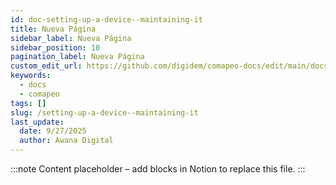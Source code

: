 ```yaml
---
id: doc-setting-up-a-device--maintaining-it
title: Nueva Página
sidebar_label: Nueva Página
sidebar_position: 10
pagination_label: Nueva Página
custom_edit_url: https://github.com/digidem/comapeo-docs/edit/main/docs/installing--uninstalling-comapeo/setting-up-a-device--maintaining-it.md
keywords:
  - docs
  - comapeo
tags: []
slug: /setting-up-a-device--maintaining-it
last_update:
  date: 9/27/2025
  author: Awana Digital
---
```


<!-- Placeholder content generated automatically because the Notion page is missing a Website Block. -->

:::note
Content placeholder – add blocks in Notion to replace this file.
:::

